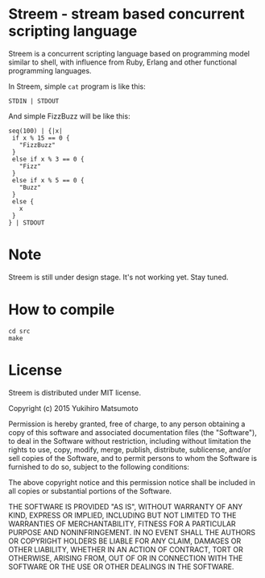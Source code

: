 # Streem - stream based concurrent scripting language

Streem is a concurrent scripting language based on programming model
similar to shell, with influence from Ruby, Erlang and other
functional programming languages.

In Streem, simple `cat` program is like this:

```
STDIN | STDOUT
```

And simple FizzBuzz will be like this:

```
seq(100) | {|x|
 if x % 15 == 0 {
   "FizzBuzz"
 }
 else if x % 3 == 0 {
   "Fizz"
 }
 else if x % 5 == 0 {
   "Buzz"
 }
 else {
   x
 }
} | STDOUT
```

# Note

Streem is still under design stage. It's not working yet.  Stay tuned.

# How to compile

```
cd src
make
```

# License

Streem is distributed under MIT license.

Copyright (c) 2015 Yukihiro Matsumoto

Permission is hereby granted, free of charge, to any person obtaining a
copy of this software and associated documentation files (the "Software"),
to deal in the Software without restriction, including without limitation
the rights to use, copy, modify, merge, publish, distribute, sublicense,
and/or sell copies of the Software, and to permit persons to whom the
Software is furnished to do so, subject to the following conditions:

The above copyright notice and this permission notice shall be included in
all copies or substantial portions of the Software.

THE SOFTWARE IS PROVIDED "AS IS", WITHOUT WARRANTY OF ANY KIND, EXPRESS OR
IMPLIED, INCLUDING BUT NOT LIMITED TO THE WARRANTIES OF MERCHANTABILITY,
FITNESS FOR A PARTICULAR PURPOSE AND NONINFRINGEMENT. IN NO EVENT SHALL THE
AUTHORS OR COPYRIGHT HOLDERS BE LIABLE FOR ANY CLAIM, DAMAGES OR OTHER
LIABILITY, WHETHER IN AN ACTION OF CONTRACT, TORT OR OTHERWISE, ARISING
FROM, OUT OF OR IN CONNECTION WITH THE SOFTWARE OR THE USE OR OTHER
DEALINGS IN THE SOFTWARE.
